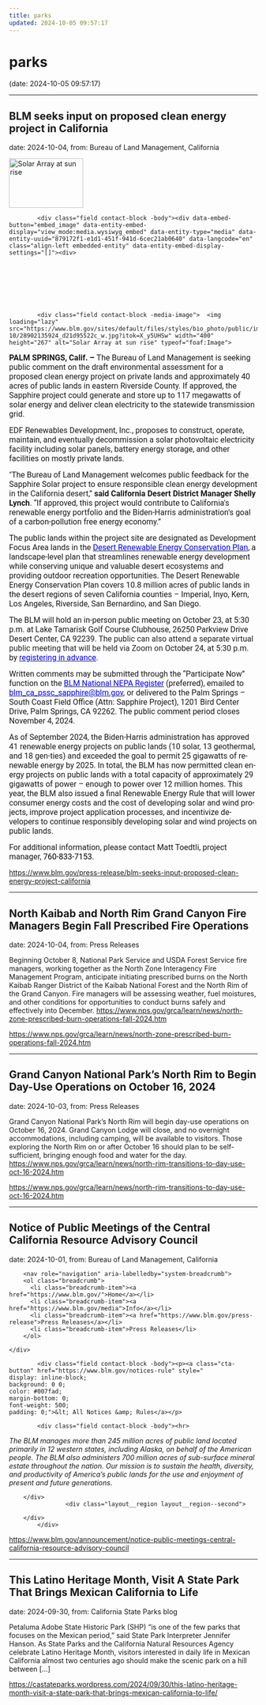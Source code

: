```yaml
---
title: parks
updated: 2024-10-05 09:57:17
---
```


# parks

(date: 2024-10-05 09:57:17)

---

## BLM seeks input on proposed clean energy project in California

date: 2024-10-04, from: Bureau of Land Management, California

<div class="field contact-block -teaser-image">  <img loading="lazy" src="https://www.blm.gov/sites/default/files/styles/teaser/public/images/2024-10/28902135924_d21d95522c_w.jpg?h=a61266fd&amp;itok=WMyeYuGG" width="150" height="100" alt="Solar Array at sun rise" typeof="foaf:Image">


</div>
      




  

            <div class="field contact-block -body"><div data-embed-button="embed_image" data-entity-embed-display="view_mode:media.wysiwyg_embed" data-entity-type="media" data-entity-uuid="879172f1-e1d1-451f-941d-6cec21ab0640" data-langcode="en" class="align-left embedded-entity" data-entity-embed-display-settings="[]"><div>
  
  




  

            <div class="field contact-block -media-image">  <img loading="lazy" src="https://www.blm.gov/sites/default/files/styles/bio_photo/public/images/2024-10/28902135924_d21d95522c_w.jpg?itok=X_y5UHSw" width="400" height="267" alt="Solar Array at sun rise" typeof="foaf:Image">


</div>
      
</div>
</div>


<p class="paragraph"><span style="font-size:12pt"><span style="vertical-align:baseline"><span style="font-family:&quot;Times New Roman&quot;,serif"><b><span style="font-family:Roboto">PALM SPRINGS, Calif.</span></b><span style="font-family:Roboto"> <b>– </b>The Bureau of Land Management is seeking public comment on the draft environmental assessment for a proposed clean energy project on private lands and approximately 40 acres of public lands in eastern Riverside County. If approved, the Sapphire project could generate and store up to 117 megawatts of solar energy and deliver clean electricity to the statewide transmission grid.</span>&nbsp;</span></span></span></p>

<p class="paragraph"><span style="font-size:12pt"><span style="vertical-align:baseline"><span style="font-family:&quot;Times New Roman&quot;,serif"><span style="font-family:Roboto">EDF Renewables Development, Inc., proposes to construct, operate, maintain, and eventually decommission a solar photovoltaic electricity facility including solar panels, battery energy storage, and other facilities on mostly private lands.</span>&nbsp;</span></span></span></p>

<p class="paragraph"><span style="font-size:12pt"><span style="vertical-align:baseline"><span style="font-family:&quot;Times New Roman&quot;,serif"><span style="font-family:Roboto">"The Bureau of Land Management welcomes public feedback for the Sapphire Solar project to ensure responsible clean energy development in the California desert,” <b>said California Desert District Manager Shelly Lynch</b>. “If approved, this project would contribute to California's renewable energy portfolio and the Biden-Harris administration’s goal of a carbon-pollution free energy economy.”</span>&nbsp;</span></span></span></p>

<p class="paragraph"><span style="font-size:12pt"><span style="vertical-align:baseline"><span style="font-family:&quot;Times New Roman&quot;,serif"><span style="font-family:Roboto">The public lands within the project site are designated as Development Focus Area lands in the </span><a href="https://www.blm.gov/programs/planning-and-nepa/plans-in-development/california/desert-renewable-energy-conservation-plan" target="_blank"><span style="font-family:Roboto"><span style="color:blue">Desert Renewable Energy Conservation Plan</span></span></a><span style="font-family:Roboto">, a landscape-level plan that streamlines renewable energy development while conserving unique and valuable desert ecosystems and providing outdoor recreation opportunities. The Desert Renewable Energy Conservation Plan covers 10.8 million acres of public lands in the desert regions of seven California counties – Imperial, Inyo, Kern, Los Angeles, Riverside, San Bernardino, and San Diego.</span>&nbsp;</span></span></span></p>

<p class="paragraph"><span style="font-size:12pt"><span style="vertical-align:baseline"><span style="font-family:&quot;Times New Roman&quot;,serif"><span style="font-family:Roboto">The BLM will hold an in-person public meeting on October 23, at 5:30 p.m. at Lake Tamarisk Golf Course Clubhouse, 26250 Parkview Drive Desert Center, CA 92239<span style="background:white"><span style="color:#242424">. The public can also attend a separate virtual public meeting that will be held via Zoom on</span></span> October 24, at 5:30 p.m. by </span><a href="https://us02web.zoom.us/webinar/register/WN_jMmfFxj-STGyqj7vOBG6Gw" target="_blank"><span style="font-family:Roboto"><span style="color:blue">registering in advance</span></span></a><span style="font-family:Roboto">.&nbsp;</span>&nbsp;</span></span></span></p>

<p class="paragraph"><span style="font-size:12pt"><span style="vertical-align:baseline"><span style="font-family:&quot;Times New Roman&quot;,serif"><span style="font-family:Roboto">Written comments may be submitted through the “Participate Now” function on the </span><a href="https://eplanning.blm.gov/eplanning-ui/project/2030262/510" target="_blank"><span style="font-family:Roboto"><span style="color:blue">BLM National NEPA Register</span></span></a><span style="font-family:Roboto"> (preferred), emailed to </span><a href="mailto:blm_ca_pssc_sapphire@blm.gov" target="_blank"><span style="font-family:Roboto"><span style="color:blue">blm_ca_pssc_sapphire@blm.gov</span></span></a><span style="font-family:Roboto">, or delivered to the Palm Springs – South Coast Field Office (Attn: Sapphire Project), 1201 Bird Center Drive, Palm Springs, CA 92262. The public comment period closes November 4, 2024.</span>&nbsp;</span></span></span></p>

<p class="paragraph"><span style="font-size:12pt"><span style="vertical-align:baseline"><span style="font-family:&quot;Times New Roman&quot;,serif"><span lang="EN-CA" style="font-family:Roboto">As of September 2024, the Biden-Harris administration has approved 41 renewable energy projects on public lands (10 solar, 13 geothermal, and 18 gen-ties) and exceeded the goal to permit 25 gigawatts of renewable energy by 2025. In total, the BLM has now permitted clean energy projects on public lands with a total capacity of approximately 29 gigawatts of power – enough to power over 12 million homes. This year, the BLM also issued a final Renewable Energy Rule that will lower consumer energy costs and the cost of developing solar and wind projects, improve project application processes, and incentivize developers to continue responsibly developing solar and wind projects on public lands.</span> &nbsp;</span></span></span></p>

<p class="paragraph"><span style="font-size:12pt"><span style="vertical-align:baseline"><span style="font-family:&quot;Times New Roman&quot;,serif"><span style="font-family:Roboto">For additional information, please contact Matt Toedtli, project manager, <span style="color:black">760-833-7153.</span></span>&nbsp;</span></span></span></p>
</div> 

<https://www.blm.gov/press-release/blm-seeks-input-proposed-clean-energy-project-california>

---

## North Kaibab and North Rim Grand Canyon Fire Managers Begin Fall Prescribed Fire Operations

date: 2024-10-04, from: Press Releases

Beginning October 8, National Park Service and USDA Forest Service fire managers, working together as the North Zone Interagency Fire Management Program, anticipate initiating prescribed burns on the North Kaibab Ranger District of the Kaibab National Forest and the North Rim of the Grand Canyon. Fire managers will be assessing weather, fuel moistures, and other conditions for opportunities to conduct burns safely and effectively into December. https://www.nps.gov/grca/learn/news/north-zone-prescribed-burn-operations-fall-2024.htm 

<https://www.nps.gov/grca/learn/news/north-zone-prescribed-burn-operations-fall-2024.htm>

---

## Grand Canyon National Park’s North Rim to Begin Day-Use Operations on October 16, 2024

date: 2024-10-03, from: Press Releases

Grand Canyon National Park’s North Rim will begin day-use operations on October 16, 2024. Grand Canyon Lodge will close, and no overnight accommodations, including camping, will be available to visitors. Those exploring the North Rim on or after October 16 should plan to be self-sufficient, bringing enough food and water for the day. https://www.nps.gov/grca/learn/news/north-rim-transitions-to-day-use-oct-16-2024.htm 

<https://www.nps.gov/grca/learn/news/north-rim-transitions-to-day-use-oct-16-2024.htm>

---

## Notice of Public Meetings of the Central California Resource Advisory Council

date: 2024-10-01, from: Bureau of Land Management, California

<div class="layout layout--onecol">
        <div class="layout__region layout__region--content">
      

  
<div class="breadcrumb-max-width block">
  
    
        <nav role="navigation" aria-labelledby="system-breadcrumb">
        <ol class="breadcrumb">
          <li class="breadcrumb-item"><a href="https://www.blm.gov/">Home</a></li>
          <li class="breadcrumb-item"><a href="https://www.blm.gov/media">Info</a></li>
          <li class="breadcrumb-item"><a href="https://www.blm.gov/press-release">Press Releases</a></li>
          <li class="breadcrumb-item">Press Releases</li>
        </ol>
  </nav>

  </div>

    </div>
  </div>
  <div class="layout layout--twocol-section layout--twocol-section--67-33 section-one-full-width wide-content d-flex flex-lg-nowrap">
                  <div class="layout__region layout__region--first mb-4 mb-lg-0">
          

  
<div class="block">
  
    
      




  

            <div class="field contact-block -body"><p><a class="cta-button" href="https://www.blm.gov/notices-rule" style="
    display: inline-block;
    background: 0 0;
    color: #007fad;
    margin-bottom: 0;
    font-weight: 500;
    padding: 0;">&lt; All Notices &amp; Rules</a></p>
</div>
      
  </div>


  
<div class="block">
  
    
      




  

            <div class="field contact-block -body"><hr>
<p><em>The BLM manages more than 245 million acres of public land located primarily in 12 western states, including Alaska, on behalf of the American people. The BLM also administers 700 million acres of sub-surface mineral estate throughout the nation. Our mission is to sustain the health, diversity, and productivity of America’s public lands for the use and enjoyment of present and future generations.</em></p>
</div>
      
  </div>

        </div>
                    <div class="layout__region layout__region--second">
          
        </div>
            </div> 

<https://www.blm.gov/announcement/notice-public-meetings-central-california-resource-advisory-council>

---

## This Latino Heritage Month, Visit A State Park That Brings Mexican California to Life

date: 2024-09-30, from: California State Parks blog

Petaluma Adobe State Historic Park&#160;(SHP) “is one of the few parks that focuses on the Mexican period,” said State Park Interpreter Jennifer Hanson. As State&#160;Parks and the California Natural Resources Agency celebrate&#160;Latino Heritage Month, visitors interested in daily life in Mexican California almost two centuries ago should make the scenic park on a hill between [&#8230;] 

<https://castateparks.wordpress.com/2024/09/30/this-latino-heritage-month-visit-a-state-park-that-brings-mexican-california-to-life/>

